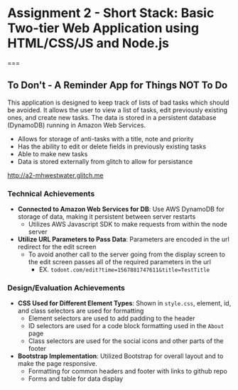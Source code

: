 # Assignment 2 - Short Stack: Basic Two-tier Web Application using HTML/CSS/JS and Node.js  

===

## To Don't - A Reminder App for Things NOT To Do

This application is designed to keep track of lists of bad tasks which should be avoided.
It allows the user to view a list of tasks, edit previously existing ones, and create new tasks.
The data is stored in a persistent database (DynamoDB) running in Amazon Web Services.

- Allows for storage of anti-tasks with a title, note and priority
- Has the ability to edit or delete fields in previously existing tasks
- Able to make new tasks
- Data is stored externally from glitch to allow for persistance

http://a2-mhwestwater.glitch.me

### Technical Achievements

- **Connected to Amazon Web Services for DB**: Use AWS DynamoDB for storage of data, making it persistent between server restarts
    - Utilizes AWS Javascript SDK to make requests from within the node server
- **Utilize URL Parameters to Pass Data**: Parameters are encoded in the url redirect for the edit screen
    - To avoid another call to the server going from the display screen to the edit screen passes all of the required parameters in the url
        - EX. `todont.com/edit?time=1567881747611&title=TestTitle`

### Design/Evaluation Achievements

- **CSS Used for Different Element Types**: Shown in `style.css`, element, id, and class selectors are used for formatting
    - Element selectors are used to add padding to the header
    - ID selectors are used for a code block formatting used in the `About` page
    - Class selectors are used for the social icons and other parts of the footer
- **Bootstrap Implementation**: Utilized Bootstrap for overall layout and to make the page responsive.
    - Formatting for common headers and footer with links to github repo
    - Forms and table for data display
